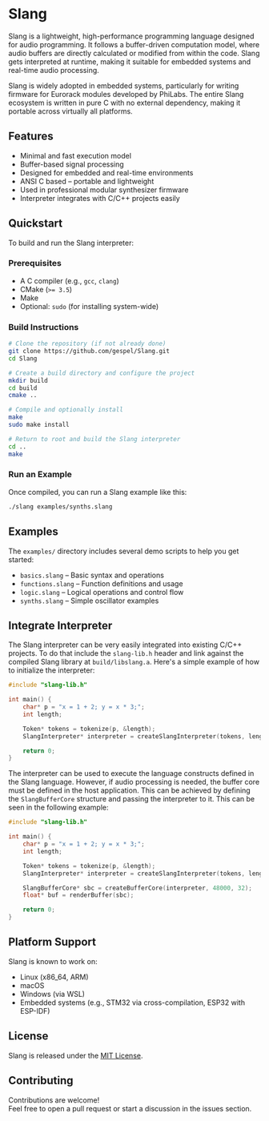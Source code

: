# Slang

Slang is a lightweight, high-performance programming language designed for audio programming. It follows a buffer-driven computation model, where audio buffers are directly calculated or modified from within the code. Slang gets interpreted at runtime, making it suitable for embedded systems and real-time audio processing.

Slang is widely adopted in embedded systems, particularly for writing firmware for Eurorack modules developed by PhiLabs. The entire Slang ecosystem is written in pure C with no external dependency, making it portable across virtually all platforms.


## Features

- Minimal and fast execution model  
- Buffer-based signal processing  
- Designed for embedded and real-time environments  
- ANSI C based – portable and lightweight  
- Used in professional modular synthesizer firmware
- Interpreter integrates with C/C++ projects easily


## Quickstart

To build and run the Slang interpreter:

### Prerequisites

- A C compiler (e.g., `gcc`, `clang`)
- CMake (`>= 3.5`)
- Make
- Optional: `sudo` (for installing system-wide)

### Build Instructions

```bash
# Clone the repository (if not already done)
git clone https://github.com/gespel/Slang.git
cd Slang

# Create a build directory and configure the project
mkdir build
cd build
cmake ..

# Compile and optionally install
make
sudo make install

# Return to root and build the Slang interpreter
cd ..
make
```
### Run an Example
Once compiled, you can run a Slang example like this: 
```bash
./slang examples/synths.slang
```

## Examples

The `examples/` directory includes several demo scripts to help you get started:

- `basics.slang` – Basic syntax and operations
- `functions.slang` – Function definitions and usage
- `logic.slang` – Logical operations and control flow
- `synths.slang` – Simple oscillator examples

## Integrate Interpreter
The Slang interpreter can be very easily integrated into existing C/C++ projects.
To do that include the `slang-lib.h` header and link against the compiled Slang library at `build/libslang.a`. Here's a simple example of how to initialize the interpreter:

```c
#include "slang-lib.h"

int main() {
    char* p = "x = 1 + 2; y = x * 3;";
    int length;

    Token* tokens = tokenize(p, &length);
    SlangInterpreter* interpreter = createSlangInterpreter(tokens, length);

    return 0;
}
```
The interpreter can be used to execute the language constructs defined in the Slang language. However, if audio processing is needed, the buffer core must be defined in the host application.
This can be achieved by defining the `SlangBufferCore` structure and passing the interpreter to it. This can be seen in the following example:
```c
#include "slang-lib.h"

int main() {
    char* p = "x = 1 + 2; y = x * 3;";
    int length;

    Token* tokens = tokenize(p, &length);
    SlangInterpreter* interpreter = createSlangInterpreter(tokens, length);

    SlangBufferCore* sbc = createBufferCore(interpreter, 48000, 32);
    float* buf = renderBuffer(sbc);

    return 0;
}
```
## Platform Support

Slang is known to work on:

- Linux (x86_64, ARM)
- macOS
- Windows (via WSL)
- Embedded systems (e.g., STM32 via cross-compilation, ESP32 with ESP-IDF)


## License

Slang is released under the [MIT License](LICENSE).


## Contributing

Contributions are welcome!  
Feel free to open a pull request or start a discussion in the issues section.